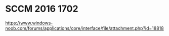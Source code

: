 # SCCM 2016 1702
https://www.windows-noob.com/forums/applications/core/interface/file/attachment.php?id=18818
